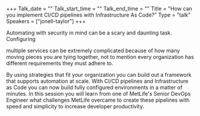 +++
Talk_date = ""
Talk_start_time = ""
Talk_end_time = ""
Title = "How can you implement CI/CD pipelines with Infrastructure As Code?"
Type = "talk"
Speakers = ["jonell-taylor"]
+++

Automating with security in mind can be a scary and daunting task. Configuring

multiple services can be extremely complicated because of how many moving pieces you are tying together, not to mention every organization has different requirements they must adhere to.

By using strategies that fit your organization you can build out a framework that supports automation at scale. With CI/CD pipelines and Infrastructure as Code you can now build fully configured environments in a matter of minutes. In this session you will learn from one of MetLife's Senior DevOps Engineer what challenges MetLife overcame to create these pipelines with speed and simplicity to increase developer productivity.
